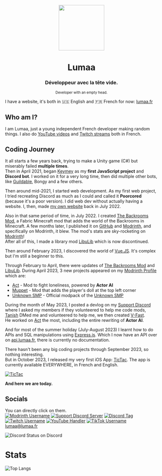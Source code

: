 <center><div align="center">
  <img width="150" src="https://lumaa.fr/img/char.15a21fae.png" />
  <h1>Lumaa</h1>
  <h3>Développeur avec la tête vide.</h3>  
  <sup>Developer with an empty head.</sup>
</div></center>

I have a website, it's both in 🇺🇸 English and 🇫🇷 French for now: [lumaa.fr](https://lumaa.fr/)

## Who am I?
I am Lumaa, just a young independent French developer making random things. I also do [YouTube videos](https://youtube.com/@lumaa_dev) and [Twitch streams](https://twitch.tv/lumaa_dev) both in French.

## Coding Journey
It all starts a few years back, trying to make a Unity game (C#) but miserably failed **multiple times**.  
Then in April 2021, began [Keymey](https://github.com/lumaa-dev/Keymey) as my **first JavaScript project** and **Discord bot**. I worked on it for a very long time, then did multiple other bots, like [Guildable](https://top.gg/bot/870762638789988422), Bongy and a few others.

Then around mid-2021, I started web development. As my first web project, I tried recreating Discord as much as I could and called it **Poorcored** (because it's a poor version). I did web dev without actually having a website. I, then, made [my own website](https://lumaa.fr/) back in July 2022.

Also in that same period of time, in July 2022. I created [The Backrooms Mod](https://modrinth.com/mod/backrooms), a Fabric Minecraft mod that adds the world of the Backrooms in Minecraft. A few months later, I published it on [GitHub](https://github.com/lumaa-dev/BackroomsMod) and [Modrinth](https://modrinth.com/mod/backrooms), and specifically on Modrinth, it blew. The mod's stats are sky-rocketing on [Modrinth](https://modrinth.com/mod/backrooms)!  
After all of this, I made a library mod [LibuLib](https://modrinth.com/mod/libu) which is now discontinued.

Then around February 2023, I discovered the world of [Vue.JS](https://vuejs.org). It's complex but I'm still a beginner to this.

Through February to April, there were updates of [The Backrooms Mod](https://modrinth.com/mod/backrooms) and [LibuLib](https://modrinth.com/mod/libu). During April 2023, 3 new projects appeared on my [Modrinth Profile](https://modrinth.com/user/Lumaa) which are:
- [Act](https://modrinth.com/mod/acts) - Mod to fight loneliness, powered by **Actor AI**
- [Muppet](https://modrinth.com/mod/muppet) - Mod that adds the player's doll at the top left corner
- [Unknown SMP](https://modrinth.com/modpack/unknownsmp) - Official modpack of the [Unknown SMP](https://youtube.com/@unknownsmp)

During the month of May 2023, I posted a devlog on my [Support Discord](https://lumaa.fr/support) where I asked my members if they volunteered to help me code mods, [Tanish](https://github.com/tanishisherewithhh) DMed me and volunteered to help me, we then created [V-Fast](https://lumaa.fr/v-fast).\
He worked on [Act](https://modrinth.com/mod/acts) the most, including the entire rewriting of **Actor AI**.

And for most of the summer holiday (July-August 2023) I learnt how to do APIs and SQL manipulations using [Express.js](https://expressjs.com). Which I now have an API over on [api.lumaa.fr](https://api.lumaa.fr), there is currently no documentation.

There hasn't been any big coding projects through September 2023, so nothing interesting.\
But in October 2023, I released my very first iOS App: [TicTac](https://lumaa.fr/tictac). The app is currently available EVERYWHERE, in French and English.

[![TicTac](https://lumaa.fr/static/tictac_image.png)](https://apps.apple.com/us/app/tictac-g%C3%A9rez-votre-temps/id6468402716)

**And here we are today.**

## Socials
You can directly click on them.  
[![Modrinth Username](https://img.shields.io/badge/Modrinth-Lumaa-brightgreen)](https://modrinth.com/user/Lumaa)
[![Support Discord Server](https://img.shields.io/discord/1033451342984908900?label=Support%20Discord&logo=discord)](https://lumaa.fr/support)
[![Discord Tag](https://img.shields.io/badge/Discord%20Handle-%40lumaa__dev-5865F2)](https://discordapp.com/users/474231265059405845)
[![Twitch Username](https://img.shields.io/badge/Twitch-lumaa__dev-blueviolet)](https://twitch.tv/lumaa_dev)
[![YouTube Handler](https://img.shields.io/badge/YouTube-%40lumaa__dev-red)](https://youtube.com/@lumaa_dev)
[![TikTok Username](https://img.shields.io/badge/TikTok-%40lumaa__dev-000)](https://tiktok.com/@lumaa_dev)\
[lumaa@lumaa.fr](mailto:lumaa@lumaa.fr)

![Discord Status](https://api.statusbadges.me/badge/status/474231265059405845?simple=true) on Discord

# Stats
![Top Langs](https://github-readme-stats.vercel.app/api/top-langs/?username=lumaa-dev)
